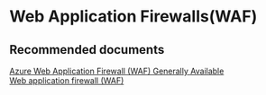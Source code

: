 <properties
    pageTitle="Web Application Firewalls(WAF)"
    description="Web Application Firewalls(WAF)"
    service="microsoft.afd"
    resource="afd"
    authors="jtwalters25"
    displayOrder=""
    selfHelpType="generic"
    supportTopicIds="32614237"
    resourceTags=""
    productPesIds="16611"
    cloudEnvironments="public"
/>

# Web Application Firewalls(WAF)

## **Recommended documents**
[Azure Web Application Firewall (WAF) Generally Available](https://azure.microsoft.com/sv-se/blog/azure-web-application-firewall-waf-generally-available/)<br>
[Web application firewall (WAF)](https://docs.microsoft.com/azure/application-gateway/waf-overview)<br>